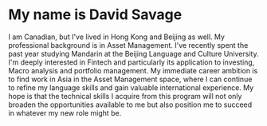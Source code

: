 # My name is David Savage

I am Canadian, but I've lived in Hong Kong and Beijing as well. My professional background is in Asset Management.
I've recently spent the past year studying Mandarin at the Beijing Language and Culture University. 
I'm deeply interested in Fintech and particularly its application to investing, Macro analysis and portfolio management.
My immediate career ambition is to find work in Asia in the Asset Management space, where I can continue to refine my language skills and gain valuable international experience.
My hope is that the technical skills I acquire from this program will not only broaden the opportunities available to me but also position me to succeed in whatever my new role might be.